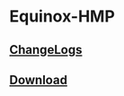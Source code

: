 # Equinox-HMP

## [ChangeLogs](https://raw.githubusercontent.com/EquinoxKernel/Equinox-HMP/master/Equinox-Changelogs.txt)

## [Download](https://equinoxkernel.github.io/download.html?download=Equinox-HMP)